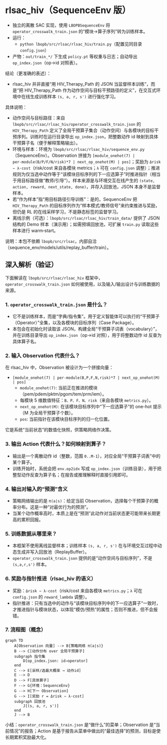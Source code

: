 # rlsac_hiv（SequenceEnv 版）

- 独立的离散 SAC 实现，使用 `LBOPBSequenceEnv` 将 `operator_crosswalk_train.json` 的“模块→算子序列”转为训练样本。
- 运行：
  - `python lbopb/src/rlsac/rlsac_hiv/train.py`（配置见同目录 `config.json`）
- 产物：`out/train_*/` 下生成 `policy.pt` 等权重与日志；自动导出 `op_index.json`（op→id 对照表）。

结论（更准确的表述）：

- rlsac_hiv 并非直接“用 HIV_Therapy_Path 的 JSON 当监督样本训练”，而是“把 HIV_Therapy_Path 作为动作空间与目标干预路径的定义”，在交互式环境中在线生成训练样本 `(s, a, r, s')` 进行强化学习。

具体说明：
- 动作空间与目标路径：来自 `lbopb/src/rlsac/rlsac_hiv/operator_crosswalk_train.json` 的 `HIV_Therapy_Path` 定义了全局干预算子集合（动作空间）与各模块的目标干预序列。训练时在运行目录导出 `op_index.json`，把整数动作 id 映射到具体干预算子名（便于解释策略输出）。
- 环境与样本：环境为 `lbopb/src/rlsac/rlsac_hiv/sequence_env.py`（SequenceEnv）。Observation 拼接为 `[module_onehot(7) | per‑module(B/P/F/N/risk)*7 | next_op_onehot(M) | pos]`；奖励为 `Δrisk − λ·cost`（risk/cost 来自各模块 metrics；`λ` 可在 `config.json` 调整）；推进规则为仅当选中动作等于“该模块目标序列的下一应选算子”时推进指针（相当于用目标路径做“教师/引导”）。样本来源是与环境交互在线产生的 `(state, action, reward, next_state, done)`，并存入回放池，JSON 本身不是监督样本。
- 若“作为样本”指“用目标路径引导训练”：是的，SequenceEnv 把 `HIV_Therapy_Path` 的目标序列作为“样本模式/教师信号”来约束推进与奖励，但仍是 RL 的在线采样学习，不是静态标签的监督学习。
- 离线示例（可选）：`lbopb/src/rlsac/rlsac_hiv/train_data/` 提供了 JSON 结构的 Demo 样本（演示用）；如需预填回放池，可扩展 `train.py` 读取这些样本进行 warm‑start。

说明：本包不依赖 `lbopb/src/rlsac`，内部自洽（sequence_env/models/utils/replay_buffer/train）。

## 深入解析（验证）

下面解读在 `lbopb/src/rlsac/rlsac_hiv` 框架中，`operator_crosswalk_train.json` 如何被使用，以及输入/输出设计与训练数据的来源。

### 1. `operator_crosswalk_train.json` 是什么？

- 它不是训练样本，而是“字典/指令集”。用于定义智能体可以执行的“干预算子（Operator）”全集，以及各模块的目标序列（Case Package）。
- 本包会在初始化时读取该 JSON，构建全局“干预算子词表（vocabulary）”，并在训练目录导出 `op_index.json`（op→id 对照），用于将整数动作 id 反查为具体算子名。

### 2. 输入 Observation 代表什么？

在 rlsac_hiv 中，Observation 被设计为一个拼接向量：

- `[module_onehot(7) | per-module(B,P,F,N,risk)*7 | next_op_onehot(M) | pos]`
  - `module_onehot(7)`: 当前正在推进的模块（pem/pdem/pktm/pgom/tem/prm/iem）。
  - 每模块 5 维数值特征：`B、P、F、N、risk`（来自各模块 `metrics.py`）。
  - `next_op_onehot(M)`: 在该模块目标序列中“下一应选算子”的 one-hot 提示（M 为全局干预算子个数）。
  - `pos`: 当前指针在该模块目标序列的归一化位置。

它是系统“当前状态”的数值化快照，供策略网络作决策。

### 3. 输出 Action 代表什么？如何映射到算子？

- 输出是一个离散动作 id（整数，范围 `0..M-1`），对应全局“干预算子词表”中的某个算子。
- 训练开始时，系统会把 `env.op2idx` 写成 `op_index.json`（训练目录），用于把整型动作反查为算子名；在报告或推理解释时直接引用即可。

### 4. 输出对输入的“预测”含义

- 策略网络输出的是 `π(a|s)`：给定当前 Observation，选择每个干预算子的概率分布。这是一种“对最优行为的预测”。
- 当某个动作概率高时，本质上是在“预测”此动作对当前状态更可能带来长期更高的累积回报。

### 5. 训练数据从哪里来？

- 本框架不使用离线监督样本；训练样本 `(s, a, r, s')` 在与环境交互过程中动态生成并写入回放池（ReplayBuffer）。
- `operator_crosswalk_train.json` 提供的是“动作空间与目标序列”，不是 `(s,a,r,s')` 样本。

### 6. 奖励与指针推进（rlsac_hiv 的语义）

- 奖励：`Δrisk − λ·cost`（risk/cost 来自各模块 `metrics.py`；`λ` 可在 `config.json` 的 `reward_lambda` 调整）。
- 指针推进：只有当选中的动作与“该模块目标序列中的下一应选算子”一致时，才推进指针与模块状态，以体现“模仿/预热”的属性；否则不推进，但不会报错。

### 7. 流程图（概念）

```mermaid
graph TD
    A[Observation 向量] --> B{策略网络 π(a|s)}
    B --> C[动作分布 over 全局干预算子]
    subgraph 指令集
        D[op_index.json: id→operator]
    end
    C --> E[采样/选最大概率 → 动作id]
    E --> D
    D --> F[具体算子]
    F --> G{环境：SequenceEnv}
    G --> H[下一 Observation]
    G --> I[奖励 r = Δrisk − λ·cost]
    subgraph 回放池
        J[(s, a, r, s')]
    end
    J --> B
```

小结：`operator_crosswalk_train.json` 是“做什么”的菜单；Observation 是“当前情况”的报告；Action 是基于报告从菜单中做出的“最佳选择”的预测，目标是使长期累积奖励最大化。



